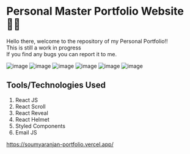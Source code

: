 # Personal Master Portfolio Website 👨‍💻
Hello there, welcome to the repository of my Personal Portfolio!! <br>
This is still a work in progress <br>
If you find any bugs you can report it to me.

![image](https://user-images.githubusercontent.com/99667425/171907633-037ae064-6d31-4035-8af7-7b512dc2379a.png)
![image](https://user-images.githubusercontent.com/99667425/171907654-44be5611-349d-46b5-8882-100d1dc319a8.png)
![image](https://user-images.githubusercontent.com/99667425/171907782-d656c47e-4649-44c7-ae9e-a1960342409a.png)
![image](https://user-images.githubusercontent.com/99667425/171907802-d606c364-6455-4164-984a-0c670dc753b0.png)
![image](https://user-images.githubusercontent.com/99667425/171907363-ae30013e-6cff-41c3-a084-30da3b38eccb.png)
![image](https://user-images.githubusercontent.com/99667425/171907820-b64173f9-e3be-477e-9664-f8992c4b4b41.png)



## Tools/Technologies Used

1) React JS
2) React Scroll
3) React Reveal
4) React Helmet
5) Styled Components
6) Email JS

https://soumyaranjan-portfolio.vercel.app/
